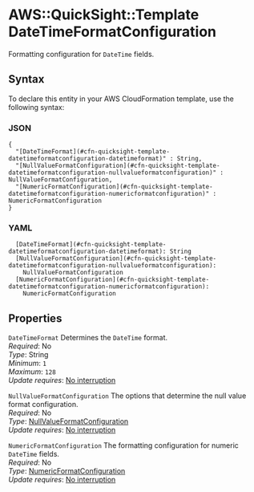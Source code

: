 # AWS::QuickSight::Template DateTimeFormatConfiguration<a name="aws-properties-quicksight-template-datetimeformatconfiguration"></a>

Formatting configuration for `DateTime` fields\.

## Syntax<a name="aws-properties-quicksight-template-datetimeformatconfiguration-syntax"></a>

To declare this entity in your AWS CloudFormation template, use the following syntax:

### JSON<a name="aws-properties-quicksight-template-datetimeformatconfiguration-syntax.json"></a>

```
{
  "[DateTimeFormat](#cfn-quicksight-template-datetimeformatconfiguration-datetimeformat)" : String,
  "[NullValueFormatConfiguration](#cfn-quicksight-template-datetimeformatconfiguration-nullvalueformatconfiguration)" : NullValueFormatConfiguration,
  "[NumericFormatConfiguration](#cfn-quicksight-template-datetimeformatconfiguration-numericformatconfiguration)" : NumericFormatConfiguration
}
```

### YAML<a name="aws-properties-quicksight-template-datetimeformatconfiguration-syntax.yaml"></a>

```
  [DateTimeFormat](#cfn-quicksight-template-datetimeformatconfiguration-datetimeformat): String
  [NullValueFormatConfiguration](#cfn-quicksight-template-datetimeformatconfiguration-nullvalueformatconfiguration):
    NullValueFormatConfiguration
  [NumericFormatConfiguration](#cfn-quicksight-template-datetimeformatconfiguration-numericformatconfiguration):
    NumericFormatConfiguration
```

## Properties<a name="aws-properties-quicksight-template-datetimeformatconfiguration-properties"></a>

`DateTimeFormat` <a name="cfn-quicksight-template-datetimeformatconfiguration-datetimeformat"></a>
Determines the `DateTime` format\.  
_Required_: No  
_Type_: String  
_Minimum_: `1`  
_Maximum_: `128`  
_Update requires_: [No interruption](https://docs.aws.amazon.com/AWSCloudFormation/latest/UserGuide/using-cfn-updating-stacks-update-behaviors.html#update-no-interrupt)

`NullValueFormatConfiguration` <a name="cfn-quicksight-template-datetimeformatconfiguration-nullvalueformatconfiguration"></a>
The options that determine the null value format configuration\.  
_Required_: No  
_Type_: [NullValueFormatConfiguration](aws-properties-quicksight-template-nullvalueformatconfiguration.md)  
_Update requires_: [No interruption](https://docs.aws.amazon.com/AWSCloudFormation/latest/UserGuide/using-cfn-updating-stacks-update-behaviors.html#update-no-interrupt)

`NumericFormatConfiguration` <a name="cfn-quicksight-template-datetimeformatconfiguration-numericformatconfiguration"></a>
The formatting configuration for numeric `DateTime` fields\.  
_Required_: No  
_Type_: [NumericFormatConfiguration](aws-properties-quicksight-template-numericformatconfiguration.md)  
_Update requires_: [No interruption](https://docs.aws.amazon.com/AWSCloudFormation/latest/UserGuide/using-cfn-updating-stacks-update-behaviors.html#update-no-interrupt)
